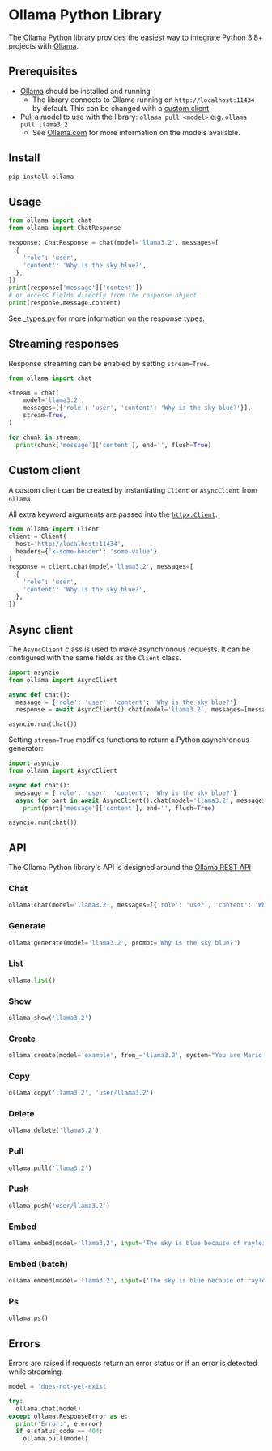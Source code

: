 # Ollama Python Library

The Ollama Python library provides the easiest way to integrate Python 3.8+ projects with [Ollama](https://github.com/ollama/ollama).

## Prerequisites

- [Ollama](https://ollama.com/download) should be installed and running
  - The library connects to Ollama running on `http://localhost:11434` by default. This can be changed with a [custom client](https://github.com/ollama/ollama-python?tab=readme-ov-file#custom-client).
- Pull a model to use with the library: `ollama pull <model>` e.g. `ollama pull llama3.2`
  - See [Ollama.com](https://ollama.com/search) for more information on the models available.

## Install

```sh
pip install ollama
```

## Usage

```python
from ollama import chat
from ollama import ChatResponse

response: ChatResponse = chat(model='llama3.2', messages=[
  {
    'role': 'user',
    'content': 'Why is the sky blue?',
  },
])
print(response['message']['content'])
# or access fields directly from the response object
print(response.message.content)
```

See [_types.py](ollama/_types.py) for more information on the response types.

## Streaming responses

Response streaming can be enabled by setting `stream=True`.

```python
from ollama import chat

stream = chat(
    model='llama3.2',
    messages=[{'role': 'user', 'content': 'Why is the sky blue?'}],
    stream=True,
)

for chunk in stream:
  print(chunk['message']['content'], end='', flush=True)
```

## Custom client
A custom client can be created by instantiating `Client` or `AsyncClient` from `ollama`.

All extra keyword arguments are passed into the [`httpx.Client`](https://www.python-httpx.org/api/#client).

```python
from ollama import Client
client = Client(
  host='http://localhost:11434',
  headers={'x-some-header': 'some-value'}
)
response = client.chat(model='llama3.2', messages=[
  {
    'role': 'user',
    'content': 'Why is the sky blue?',
  },
])
```

## Async client

The `AsyncClient` class is used to make asynchronous requests. It can be configured with the same fields as the `Client` class.

```python
import asyncio
from ollama import AsyncClient

async def chat():
  message = {'role': 'user', 'content': 'Why is the sky blue?'}
  response = await AsyncClient().chat(model='llama3.2', messages=[message])

asyncio.run(chat())
```

Setting `stream=True` modifies functions to return a Python asynchronous generator:

```python
import asyncio
from ollama import AsyncClient

async def chat():
  message = {'role': 'user', 'content': 'Why is the sky blue?'}
  async for part in await AsyncClient().chat(model='llama3.2', messages=[message], stream=True):
    print(part['message']['content'], end='', flush=True)

asyncio.run(chat())
```

## API

The Ollama Python library's API is designed around the [Ollama REST API](https://github.com/ollama/ollama/blob/main/docs/api.md)

### Chat

```python
ollama.chat(model='llama3.2', messages=[{'role': 'user', 'content': 'Why is the sky blue?'}])
```

### Generate

```python
ollama.generate(model='llama3.2', prompt='Why is the sky blue?')
```

### List

```python
ollama.list()
```

### Show

```python
ollama.show('llama3.2')
```

### Create

```python
ollama.create(model='example', from_='llama3.2', system="You are Mario from Super Mario Bros.")
```

### Copy

```python
ollama.copy('llama3.2', 'user/llama3.2')
```

### Delete

```python
ollama.delete('llama3.2')
```

### Pull

```python
ollama.pull('llama3.2')
```

### Push

```python
ollama.push('user/llama3.2')
```

### Embed

```python
ollama.embed(model='llama3.2', input='The sky is blue because of rayleigh scattering')
```

### Embed (batch)

```python
ollama.embed(model='llama3.2', input=['The sky is blue because of rayleigh scattering', 'Grass is green because of chlorophyll'])
```

### Ps

```python
ollama.ps()
```


## Errors

Errors are raised if requests return an error status or if an error is detected while streaming.

```python
model = 'does-not-yet-exist'

try:
  ollama.chat(model)
except ollama.ResponseError as e:
  print('Error:', e.error)
  if e.status_code == 404:
    ollama.pull(model)
```
